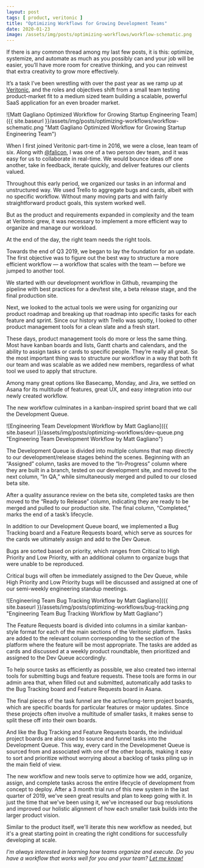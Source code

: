 ```yaml
---
layout: post
tags: [ product, veritonic ]
title: "Optimizing Workflows for Growing Development Teams"
date: 2020-01-23
image: /assets/img/posts/optimizing-workflows/workflow-schematic.png
---
```


If there is any common thread among my last few posts, it is this: optimize, systemize, and automate as much as you possibly can and your job will be easier, you’ll have more room for creative thinking, and you can reinvest that extra creativity to grow more effectively.

It’s a task I’ve been wrestling with over the past year as we ramp up at [Veritonic](https://www.veritonic.com), and the roles and objectives shift from a small team testing product-market fit to a medium sized team building a scalable, powerful SaaS application for an even broader market.

![Matt Gagliano Optimized Workflow for Growing Startup Engineering Team]({{ site.baseurl }}/assets/img/posts/optimizing-workflows/workflow-schematic.png "Matt Gagliano Optimized Workflow for Growing Startup Engineering Team")

When I first joined Veritonic part-time in 2016, we were a close, lean team of six. Along with [@falicon](https://twitter.com/falicon), I was one of a two person dev team, and it was easy for us to collaborate in real-time. We would bounce ideas off one another, take in feedback, iterate quickly, and deliver features our clients valued.

Throughout this early period, we organized our tasks in an informal and unstructured way. We used Trello to aggregate bugs and cards, albeit with no specific workflow. Without many moving parts and with fairly straightforward product goals, this system worked well.

But as the product and requirements expanded in complexity and the team at Veritonic grew, it was necessary to implement a more efficient way to organize and manage our workload.

At the end of the day, the right team needs the right tools.

Towards the end of Q3 2019, we began to lay the foundation for an update. The first objective was to figure out the best way to structure a more efficient workflow — a workflow that scales with the team — before we jumped to another tool.

We started with our development workflow in Github, revamping the pipeline with best practices for a dev/test site, a beta release stage, and the final production site.

Next, we looked to the actual tools we were using for organizing our product roadmap and breaking up that roadmap into specific tasks for each feature and sprint. Since our history with Trello was spotty, I looked to other product management tools for a clean slate and a fresh start.

These days, product management tools do more or less the same thing. Most have kanban boards and lists, Gantt charts and calendars, and the ability to assign tasks or cards to specific people. They’re really all great. So the most important thing was to structure our workflow in a way that both fit our team and was scalable as we added new members, regardless of what tool we used to apply that structure.

Among many great options like Basecamp, Monday, and Jira, we settled on Asana for its multitude of features, great UX, and easy integration into our newly created workflow.

The new workflow culminates in a kanban-inspired sprint board that we call the Development Queue.

![Engineering Team Development Workflow by Matt Gagliano]({{ site.baseurl }}/assets/img/posts/optimizing-workflows/dev-queue.png "Engineering Team Development Workflow by Matt Gagliano")

The Development Queue is divided into multiple columns that map directly to our development/release stages behind the scenes. Beginning with an “Assigned” column, tasks are moved to the “In-Progress” column where they are built in a branch, tested on our development site, and moved to the next column, “In QA,” while simultaneously merged and pulled to our closed beta site.

After a quality assurance review on the beta site, completed tasks are then moved to the “Ready to Release” column, indicating they are ready to be merged and pulled to our production site. The final column, “Completed,” marks the end of a task’s lifecycle.

In addition to our Development Queue board, we implemented a Bug Tracking board and a Feature Requests board, which serve as sources for the cards we ultimately assign and add to the Dev Queue.

Bugs are sorted based on priority, which ranges from Critical to High Priority and Low Priority, with an additional column to organize bugs that were unable to be reproduced.

Critical bugs will often be immediately assigned to the Dev Queue, while High Priority and Low Priority bugs will be discussed and assigned at one of our semi-weekly engineering standup meetings.

![Engineering Team Bug Tracking Workflow by Matt Gagliano]({{ site.baseurl }}/assets/img/posts/optimizing-workflows/bug-tracking.png "Engineering Team Bug Tracking Workflow by Matt Gagliano")

The Feature Requests board is divided into columns in a similar kanban-style format for each of the main sections of the Veritonic platform. Tasks are added to the relevant column corresponding to the section of the platform where the feature will be most appropriate. The tasks are added as cards and discussed at a weekly product roundtable, then prioritized and assigned to the Dev Queue accordingly.

To help source tasks as efficiently as possible, we also created two internal tools for submitting bugs and feature requests. These tools are forms in our admin area that, when filled out and submitted, automatically add tasks to the Bug Tracking board and Feature Requests board in Asana.

The final pieces of the task funnel are the active/long-term project boards, which are specific boards for particular features or major updates. Since these projects often involve a multitude of smaller tasks, it makes sense to split these off into their own boards.

And like the Bug Tracking and Feature Requests boards, the individual project boards are also used to source and funnel tasks into the Development Queue. This way, every card in the Developmenet Queue is sourced from and associated with one of the other boards, making it easy to sort and prioritize without worrying about a backlog of tasks piling up in the main field of view.

The new workflow and new tools serve to optimize how we add, organize, assign, and complete tasks across the entire lifecycle of development from concept to deploy. After a 3 month trial run of this new system in the last quarter of 2019, we've seen great results and plan to keep going with it. In just the time that we've been using it, we've increased our bug resolutions and improved our holistic alignment of how each smaller task builds into the larger product vision.

Similar to the product itself, we'll iterate this new workflow as needed, but it's a great starting point in creating the right conditions for successfully developing at scale.

_I'm always interested in learning how teams organize and execute. Do you have a workflow that works well for you and your team? [Let me know!](https://twitter.com/matttgagliano/status/1220470863717376000)_